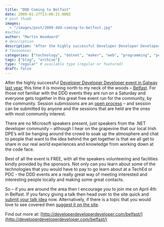 ```yaml
---
title: "DDD Coming to Belfast"
date: 2009-01-27T13:08:21.000Z
# post thumb
images:
  - "/images/post/2009-ddd-coming-to-belfast.jpg"
#author
author: "Martin Woodward"
# description
description: "After the highly successful Developer Developer Developer event in Galway last year, this time it is moving north to my neck of the woods – Belfast."
# Taxonomies
categories: ["technology", "dotnet", "maker", "web", "programming", "personal"]
tags: ["blog", "archive"]
type: "regular" # available type (regular or featured)
draft: false
---
```

[](http://developerdeveloperdeveloper.com/belfast/) After the highly successful [Developer Developer Developer event in Galway last year](http://www.woodwardweb.com/dotnet/ddd_is_coming_t.html), this time it is moving north to my neck of the woods – [Belfast](http://developerdeveloperdeveloper.com/belfast/). For those not familiar with the DDD events they are run on a Saturday and everyone gets together in this great free event run for the community, by the community.  Session submissions are an [open process](http://developerdeveloperdeveloper.com/belfast/Speaker/AddSession.aspx) – and session can be submitted by anyone and the sessions that are held are the ones with most community interest.  

There are no Microsoft speakers present, just speakers from the .NET developer community – although I hear on the grapevine that our local Irish DPE’s will be hanging around the crowd to soak up the atmosphere and chat to people that want to the idea behind the get together is that we all get to share in our real world experiences and knowledge from working down at the code face.  

Best of all the event is FREE, with all the speakers volunteering and facilities kindly provided by the sponsors.  Not only can you learn about some of the technologies that you would have to pay to go learn about at a TechEd or PDC - the DDD events are a really great way of meeting interested and interesting people locally and making some great contacts.  

So – if you are around the area then I encourage you to join me on April 4th in Belfast.  If you fancy giving a talk then head over to the site quick and [submit your talk idea](http://developerdeveloperdeveloper.com/belfast/Speaker/AddSession.aspx) now.  Alternatively, if there is a topic that you would love to see covered then [suggest it on the site](http://developerdeveloperdeveloper.com/belfast/Users/RequestASession.aspx).  

Find out more at: [http://developerdeveloperdeveloper.com/belfast/](http://developerdeveloperdeveloper.com/belfast/)